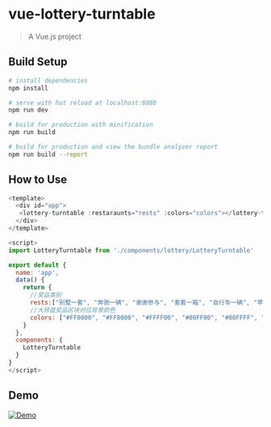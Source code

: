 # vue-lottery-turntable

> A Vue.js project

## Build Setup

``` bash
# install dependencies
npm install

# serve with hot reload at localhost:8080
npm run dev

# build for production with minification
npm run build

# build for production and view the bundle analyzer report
npm run build --report
```

## How to Use
```javascript
<template>
  <div id="app">
   <lottery-turntable :restaraunts="rests" :colors="colors"></lottery-turntable>
  </div>
</template>

<script>
import LotteryTurntable from './components/lottery/LotteryTurntable'

export default {
  name: 'app',
  data() {
    return {
      //奖品类别
      rests:["别墅一套", "奔驰一辆", "谢谢参与", "套套一箱", "自行车一辆", "苹果手机", "现金一万"],
      //大转盘奖品区块对应背景颜色
      colors: ["#FF0000", "#FF8000", "#FFFF00", "#00FF00", "#00FFFF", "#0000FF","#8000FF"]
    }
  },
  components: {
    LotteryTurntable
  }
}
</script>
```

## Demo
[![Demo](https://camo.githubusercontent.com/5f551170322e6396eb92144f8eb2cf079b88b68f/687474703a2f2f732e79756e6b6578696f6e6764692e636f6d2f6f5f31626c66307334343631746262317139623161306231746a673134726e372e676966 "Demo")](https://camo.githubusercontent.com/5f551170322e6396eb92144f8eb2cf079b88b68f/687474703a2f2f732e79756e6b6578696f6e6764692e636f6d2f6f5f31626c66307334343631746262317139623161306231746a673134726e372e676966 "Demo")
